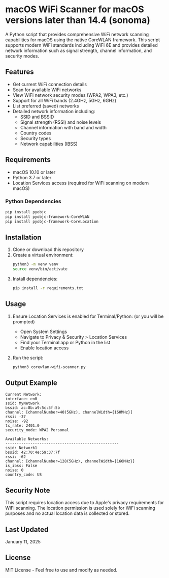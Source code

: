 # macOS WiFi Scanner for macOS versions later than 14.4 (sonoma)

A Python script that provides comprehensive WiFi network scanning capabilities for macOS using the native CoreWLAN framework. This script supports modern WiFi standards including WiFi 6E and provides detailed network information such as signal strength, channel information, and security modes.

## Features

- Get current WiFi connection details
- Scan for available WiFi networks
- View WiFi network security modes (WPA2, WPA3, etc.)
- Support for all WiFi bands (2.4GHz, 5GHz, 6GHz)
- List preferred (saved) networks
- Detailed network information including:
  - SSID and BSSID
  - Signal strength (RSSI) and noise levels
  - Channel information with band and width
  - Country codes
  - Security types
  - Network capabilities (IBSS)

## Requirements

- macOS 10.10 or later
- Python 3.7 or later
- Location Services access (required for WiFi scanning on modern macOS)

### Python Dependencies

```bash
pip install pyobjc
pip install pyobjc-framework-CoreWLAN
pip install pyobjc-framework-CoreLocation
```

## Installation

1. Clone or download this repository
2. Create a virtual environment:
   ```bash
   python3 -m venv venv
   source venv/bin/activate
   ```
3. Install dependencies:
   ```bash
   pip install -r requirements.txt
   ```

## Usage

1. Ensure Location Services is enabled for Terminal/Python: (or you will be prompted)
   - Open System Settings
   - Navigate to Privacy & Security > Location Services
   - Find your Terminal app or Python in the list
   - Enable location access

2. Run the script:
   ```bash
   python3 corewlan-wifi-scanner.py
   ```

## Output Example

```
Current Network:
interface: en0
ssid: MyNetwork
bssid: ac:8b:a9:5c:5f:5b
channel: [channelNumber=40(5GHz), channelWidth={160MHz}]
rssi: -37
noise: -92
tx_rate: 2401.0
security_mode: WPA2 Personal

Available Networks:
--------------------------------------------------
ssid: Network1
bssid: 42:70:4e:59:37:7f
rssi: -62
channel: [channelNumber=128(5GHz), channelWidth={160MHz}]
is_ibss: False
noise: 0
country_code: US
```

## Security Note

This script requires location access due to Apple's privacy requirements for WiFi scanning. The location permission is used solely for WiFi scanning purposes and no actual location data is collected or stored.

## Last Updated

January 11, 2025

## License

MIT License - Feel free to use and modify as needed.
